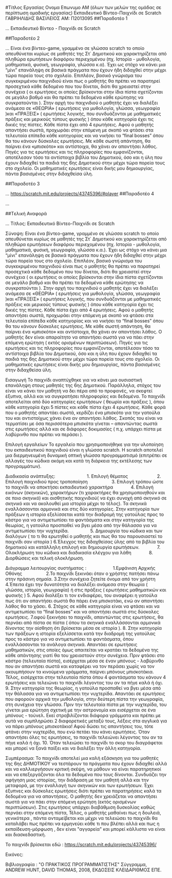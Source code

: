 ﻿#Τίτλος Εργασίας
Ονομα Επωνυμο
ΑΜ (όλων των μελών της ομάδας σε περίπτωση ομαδικής εργασίας)
Εκπαιδευτικό Βίντεο-Παιχνίδι σε Scratch
ΓΑΒΡΙΗΛΙΔΗΣ ΒΑΣΙΛΕΙΟΣ
ΑΜ: Π2013095
##Παραδοτέο 1

...
Εκπαιδευτικό Βίντεο - Παιχνίδι σε Scratch

##Παραδοτέο 2

…
Είναι ένα βίντεο-game, γραμμένο σε γλώσσα scratch το οποίο απευθύνεται κυρίως σε μαθητές της Στ΄ Δημοτικού και χαρακτηρίζεται από πληθώρα ερωτήσεων διαφόρου περιεχομένου (πχ. Ιστορία - μυθολογία, μαθηματικά, φυσική, γεωγραφία, γλώσσα κ.α). Έχει ως στόχο να κάνει μια “μίνι” επανάληψη σε βασικά πράγματα που έχουν ήδη διδαχθεί στην μέχρι τώρα πορεία τους στο σχολείο. Επιπλέον, βασικό γνώρισμα του συγκεκριμένου παιχνιδιού είναι πως ο μαθητής θα πρέπει να παρατηρεί προσεχτικά κάθε δεδομένο που του δίνεται, διότι θα χρειαστεί στην συνέχεια ( οι ερωτήσεις οι οποίες βρίσκονται στην ίδια πίστα σχετίζονται σε μεγάλο βαθμό και θα πρέπει τα δεδομένα κάθε ερώτησης να συγκρατούνται ). Στην αρχή του παιχνιδιού ο μαθητής έχει να διαλέξει ανάμεσα σε «ΘΕΩΡΙΑ» ( ερωτήσεις για μυθολογία, γλώσσα, γεωγραφία )και «ΠΡΑΞΕΙΣ» ( ερωτήσεις λογικής, που συνδυάζονται με μαθηματικές πράξεις και μερικούς τύπους φυσικής ) όπου κάθε κατηγορία έχει τις δικιές της πίστες. Κάθε πίστα έχει από 4 ερωτήσεις. Αφού ο μαθητής απαντήσει σωστά, προχωράει στην επόμενη με σκοπό να φτάσει στα τελευταία επίπεδα κάθε κατηγορίας και να νικήσει τα “final bosses” όπου θα του κάνουν δύσκολες ερωτήσεις. Με κάθε σωστή απάντηση, θα παίρνει ένα «μπισκότο» και αντίστοιχα, θα χάνει αν απαντήσει λάθος. Πηγές για τις ερωτήσεις και τις πληροφορίες που εμφανίζονται, αποτέλεσαν τόσο τα αντίστοιχα βιβλία του Δημοτικού, όσο και η ύλη που έχουν διδαχθεί τα παιδιά της 6ης Δημοτικού στην μέχρι τώρα πορεία τους στο σχολείο. Οι μαθηματικές ερωτήσεις είναι δικής μου δημιουργίας, πάντα βασισμένες στην διδαχθείσα ύλη.

##Παραδοτέο 3

...
https://scratch.mit.edu/projects/43745396/#player
##Παραδοτέο 4

...

##Tελική Αναφορά

...
Τίτλος: Εκπαιδευτικό Βίντεο-Παιχνίδι σε Scratch

Σύνοψη: Είναι ένα βίντεο-game, γραμμένο σε γλώσσα scratch το οποίο απευθύνεται κυρίως σε μαθητές της Στ΄ Δημοτικού και χαρακτηρίζεται από πληθώρα ερωτήσεων διαφόρου περιεχομένου (πχ. Ιστορία - μυθολογία, μαθηματικά, φυσική, γεωγραφία, γλώσσα κ.α.). Έχει ως στόχο να κάνει μια “μίνι” επανάληψη σε βασικά πράγματα που έχουν ήδη διδαχθεί στην μέχρι τώρα πορεία τους στο σχολείο. Επιπλέον, βασικό γνώρισμα του συγκεκριμένου παιχνιδιού είναι πως ο μαθητής θα πρέπει να παρατηρεί προσεχτικά κάθε δεδομένο που του δίνεται, διότι θα χρειαστεί στην συνέχεια ( οι ερωτήσεις οι οποίες βρίσκονται στην ίδια πίστα σχετίζονται σε μεγάλο βαθμό και θα πρέπει τα δεδομένα κάθε ερώτησης να συγκρατούνται ). Στην αρχή του παιχνιδιού ο μαθητής έχει να διαλέξει ανάμεσα σε «ΘΕΩΡΙΑ» ( ερωτήσεις για μυθολογία, γλώσσα, γεωγραφία )και «ΠΡΑΞΕΙΣ» ( ερωτήσεις λογικής, που συνδυάζονται με μαθηματικές πράξεις και μερικούς τύπους φυσικής ) όπου κάθε κατηγορία έχει τις δικιές της πίστες. Κάθε πίστα έχει από 4 ερωτήσεις. Αφού ο μαθητής απαντήσει σωστά, προχωράει στην επόμενη με σκοπό να φτάσει στα τελευταία επίπεδα κάθε κατηγορίας και να νικήσει τα “final bosses” όπου θα του κάνουν δύσκολες ερωτήσεις. Με κάθε σωστή απάντηση, θα παίρνει ένα «μπισκότο» και αντίστοιχα, θα χάνει αν απαντήσει λάθος. Ο μαθητής δεν είναι απαραίτητο να απαντήσει σωστά για να πάει στην επόμενη ερώτηση ( εκτός ορισμένων περιπτώσεων).  Πηγές για τις ερωτήσεις και τις πληροφορίες που εμφανίζονται, αποτέλεσαν τόσο τα αντίστοιχα βιβλία του Δημοτικού, όσο και η ύλη που έχουν διδαχθεί τα παιδιά της 6ης Δημοτικού στην μέχρι τώρα πορεία τους στο σχολείο. Οι μαθηματικές ερωτήσεις είναι δικής μου δημιουργίας, πάντα βασισμένες στην διδαχθείσα ύλη.

Εισαγωγή
Το παιχνίδι αναπτύχθηκε για να κάνει μια ουσιαστική επανάληψη στους μαθητές της 6ης Δημοτικού. Παράλληλα, στόχος του είναι να κάνει τον μαθητή να δει πέρα από το προφανές, να σκεφτεί έξυπνα, αλλά και να συγκρατήσει πληροφορίες και δεδομένα. Το παιχνίδι αποτελείται από δύο κατηγορίες ερωτήσεων ( θεωρία και πράξεις ), όπου κάθε κατηγορία έχει 5 πίστες και κάθε πίστα έχει 4 ερωτήσεις. Κάθε φορά που ο μαθητής απαντάει σωστά, κερδίζει ένα μπισκότο για την γατούλα του και αντιστοίχως χάνει ένα αν απαντήσει λάθος. Σκοπός του είναι να τερματίσει με όσα περισσότερα  μπισκότα γίνεται – απαντώντας σωστά στις ερωτήσεις αλλά και σε διάφορες δοκιμασίες ( π.χ. υπάρχει πίστα με λαβύρινθο που πρέπει να περάσει ).

Επιλογή εργαλείων
Το εργαλείο που χρησιμοποιήθηκε για την υλοποίηση του εκπαιδευτικού παιχνιδιού είναι η γλώσσα scratch. Η scratch αποτελεί μια διερμηνευμένη δυναμική οπτική γλώσσα προγραμματισμό (επιτρέπει σε αλλαγές του κώδικα ακόμη και κατά τη διάρκεια της εκτέλεσης των προγραμμάτων). 

Διαδικασία ανάπτυξης:   
                     1. Επιλογή θέματος 
                     2. Επιλογή παιχνιδιού προς τροποποίηση 
                 3. Επιλογή τρόπου ώστε το παιχνίδι να αποκτήσει εκπαιδευτικό                  χαρακτήρα
             4. Επιλογή εικόνων (σκηνικών), χαρακτήρων (τι χαρακτήρες θα χρησιμοποιηθούν και σε ποιο σκηνικό) και αισθητικής παιχνιδιού( να έχει συνοχή από σκηνικό σε σκηνικό και να ακολουθεί μια ιστορία μέχρι το τέλος). Τα σκηνικά εναλλάσσονται αρμονικά και στις δύο κατηγορίες. Στην κατηγορία των πράξεων η ιστορία εξελίσσεται κατά την διαδρομή της γατούλας προς το κάστρο για να αντιμετωπίσει τα φαντάσματα και στην κατηγορία της θεωρίας, η γατούλα προσπαθεί να βγει μέσα από την θάλασσα για να αντιμετωπίσει την νυχτερίδα.
                5. Δημιουργία του κώδικα και των διαλόγων ( το τι θα ερωτηθεί ο μαθητής και πως θα του παρουσιαστεί το παιχνίδι σαν ιστορία )
                6.Έλεγχος της διδαχθείσας ύλης από τα βιβλία του δημοτικού και κατάλληλη επιλογή και δημιουργία ερωτήσεων. 
             7. Ολοκλήρωση του κώδικα και  διαδικασία ελέγχου για λάθη
             8. Διορθώσεις και τελική ολοκλήρωση.




Διάγραμμα λειτουργίας συστήματος :  
                  1.Εμφάνιση Αρχικής Οθόνης
                  2.Το παιχνίδι ξεκινάει όταν ο χρήστης πατήσει πάνω στην πράσινη σημαία.
                  3.Στην συνέχεια ζητείτε  όνομα από τον χρήστη
                  4.Έπειτα έχει την δυνατότητα να διαλέξει ανάμεσα στην θεωρία ( γλώσσα, ιστορία, γεωγραφία) ή στις πράξεις ( ερωτήσεις μαθηματικών και φυσικής )
                  5. Αφού διαλέξει τι τον ενδιαφέρει, του αναφέρει η γατούλα πως ότι αν απαντήσει σωστά θα πάρει ένα μπισκοτάκι, ενώ αν απαντήσει λάθος θα το χάσει.
                  6. Στόχος σε κάθε κατηγορία είναι να φτάσει και να αντιμετωπίσει τα “final bosses” και να απαντήσει σωστά στις δύσκολες ερωτήσεις.
                  7.αφού ξεκινήσει το παιχνίδι, απαντώντας στις ερωτήσεις, θα περνάει από πίστα σε πίστα ( όπου τα σκηνικά εναλλάσσονται αρμονικά δίνοντας την αίσθηση ότι βρίσκεται μέσα σε ιστορία ).
                  8. Στην κατηγορία των πράξεων η ιστορία εξελίσσεται κατά την διαδρομή της γατούλας προς το κάστρο για να αντιμετωπίσει τα φαντάσματα, όπου εναλλάσσονται τα ανάλογα σκηνικά. Απαντάει σε ερωτήσεις μαθηματικών, στις οποίες όμως απαιτείται να κρατάει τα δεδομένα της κάθε απάντησης γιατί θα του χρειαστούν στην συνέχεια.  Πριν φτάσει στο κάστρο (τελευταία πίστα), εισέρχεται μέσα σε έναν μπόνους - λαβύρινθο που αν απαντήσει σωστά και καταφέρει να τον περάσει χωρίς να τον ακουμπήσουν τα κινούμενα γράμματα, παίρνει μπόνους μπισκοτάκια. Τέλος, εισέρχεται στην τελευταία πίστα όπου 4 φαντάσματα του κάνουν 4 ερωτήσεις και τελειώνει το παιχνίδι λέγοντας του αν τα πήγε καλά ή όχι.
                   9.  Στην κατηγορία της θεωρίας, η γατούλα προσπαθεί να βγει μέσα από την θάλασσα για να αντιμετωπίσει την νυχτερίδα. Απαντάει σε ερωτήσεις που αφορούν αρχικά την μυθολογία, στην δεύτερη πίστα την γεωγραφία, στη συνέχεια την γλώσσα. Πριν την τελευταία πίστα με την νυχτερίδα, του γίνεται μια ερώτηση σχετική με την αστρονομία και εισέρχεται σε ένα μπόνους - τούνελ. Εκεί στροβιλίζονται διάφορα γράμματα και πρέπει με αυτά να συμπληρώσει 2 διαφορετικές μεταξύ τους, λέξεις στα αγγλικά για να πάρει μπόνους μπισκοτάκια! Αφού δώσει τις απαντήσεις του, τότε φτάνει στην νυχτερίδα, που ενώ πετάει του κάνει ερωτήσεις. Όταν απαντήσει όλες τις ερωτήσεις, το παιχνίδι τελειώνει λέγοντας του αν τα πήγε καλά ή όχι.
                  10.  Όταν τελειώσει το παιχνίδι το σκορ του διαγράφεται και μπορεί να ξανά παίξει και να διαλέξει την άλλη κατηγορία.
                 

Συμπέρασμα: Το παιχνίδι αποτελεί μια καλή εξάσκηση για του μαθητές της 6ης ΔΗΜΟΤΙΚΟΥ να τεστάρουν τα πράγματα που έχουν διδαχθεί αλλά και να καλλιεργήσουν κριτική σκέψη, να μάθουν να είναι παρατηρητικοί και να επεξεργάζονται όλα τα δεδομένα που τους δίνονται. Συνδυάζει την αφήγηση μιας ιστορίας, την διάδραση με τον μαθητή αλλά και την μεταφορά, με την εναλλαγή των σκηνικών και των ερωτήσεων. Έχει έξυπνες και δύσκολες ερωτήσεις διότι πρέπει να παρατηρήσεις καλά τα δεδομένα για να απαντήσεις. Ο μαθητής δεν χρειάζεται να απαντήσει σωστά για να πάει στην επόμενη ερώτηση (εκτός ορισμένων περιπτώσεων). Στις ερωτήσεις υπάρχει διαβάθμιση δυσκολίας καθώς περνάει στην επόμενη πίστα, Τέλος, ο μαθητής μαθαίνει πως η δουλειά, γενικότερα , πάντα ανταμείβεται και μέχρι να τελειώσει το παιχνίδι θα καταλάβει πως πρέπει να ερμηνεύει κάθε τι που βλέπει αλλά και πως η εκπαίδευση-μόρφωση , δεν είναι "αγγαρεία" και μπορεί κάλλιστα να είναι και διασκεδαστική.

Το παιχνίδι βρίσκεται εδώ : https://scratch.mit.edu/projects/43745396/

Εικόνες: 




Βιβλιογραφία : "Ο ΠΡΑΚΤΙΚΟΣ ΠΡΟΓΡΑΜΜΑΤΙΣΤΗΣ" Σύγγραμμα, ANDREW HUNT, DAVID THOMAS, 2008, ΕΚΔΟΣΕΙΣ ΚΛΕΙΔΑΡΙΘΜΟΣ ΕΠΕ.

